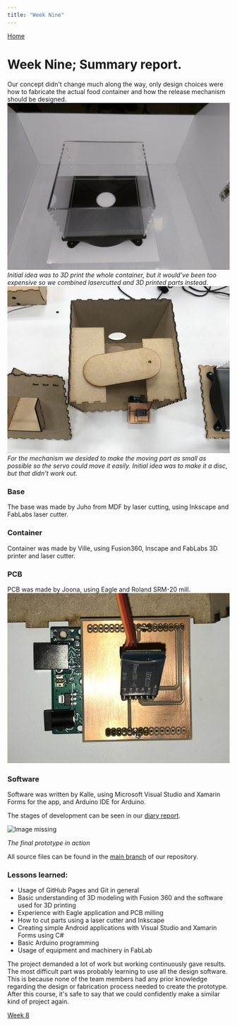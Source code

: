 ```yaml
---
title: "Week Nine"
---
```


[Home](https://kpalok.github.io/Digifab/)

# Week Nine; Summary report.

Our concept didn't change much along the way, only design choices were how to fabricate the actual food container and how the release mechanism should be designed. 
![Image missing.](https://raw.githubusercontent.com/kpalok/Digifab/gh-pages/Images/ContainerProtoBooth.jpg "Container") *Initial idea was to 3D print the whole container, but it would've been too expensive so we combined lasercutted and 3D printed parts instead.*
![Image missing.](https://raw.githubusercontent.com/kpalok/Digifab/gh-pages/Images/Mechanism.JPG "Mechanism") *For the mechanism we desided to make the moving part as small as possible so the servo could move it easily. Initial idea was to make it a disc, but that didn't work out.*
### Base
The base was made by Juho from MDF by laser cutting, using Inkscape and FabLabs laser cutter.
### Container
Container was made by Ville, using Fusion360, Inscape and FabLabs 3D printer and laser cutter.
### PCB
PCB was made by Joona, using Eagle and Roland SRM-20 mill.
![Image missing](https://raw.githubusercontent.com/kpalok/Digifab/gh-pages/Images/ArduinoPCB2.JPG "PCB")
### Software
Software was written by Kalle, using Microsoft Visual Studio and Xamarin Forms for the app, and Arduino IDE for Arduino.

The stages of development can be seen in our [diary report](https://kpalok.github.io/Digifab/2018/03/26/weekly-report.html).

![Image missing](https://raw.githubusercontent.com/kpalok/Digifab/gh-pages/Images/WithFood.gif)

*The final prototype in action*

All source files can be found in the [main branch](https://github.com/kpalok/Digifab/tree/master) of our repository.

### Lessons learned:

+ Usage of GitHub Pages and Git in general
+ Basic understanding of 3D modeling with Fusion 360 and the software used for 3D printing
+ Experience with Eagle application and PCB milling
+ How to cut parts using a laser cutter and Inkscape
+ Creating simple Android applications with Visual Studio and Xamarin Forms using C#
+ Basic Arduino programming
+ Usage of equipment and machinery in FabLab

The project demanded a lot of work but working continuously gave results. The most difficult part was probably learning to use all the design software. This is because none of the team members had any prior knowledge regarding the design or fabrication process needed to create the prototype. After this course, it's safe to say that we could confidently make a similar kind of project again.

[Week 8](https://kpalok.github.io/Digifab/2018/05/02/weekly-report.html)
